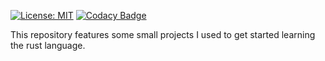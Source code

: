  [![License: MIT](https://img.shields.io/badge/License-MIT-green.svg)](https://opensource.org/licenses/MIT)
 [![Codacy Badge](https://app.codacy.com/project/badge/Grade/394a5180f5e84fcdad0c324b8ee15cd8)](https://www.codacy.com/gl/LauKr/small_rust_projects/dashboard?utm_source=gitlab.com&amp;utm_medium=referral&amp;utm_content=LauKr/small_rust_projects&amp;utm_campaign=Badge_Grade)
 
 This repository features some small projects I used to get started learning the rust language.

